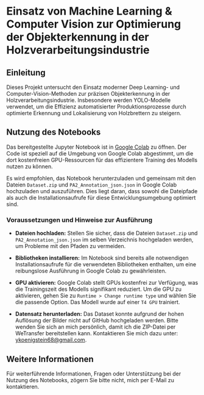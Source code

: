 # Einsatz von Machine Learning & Computer Vision zur Optimierung der Objekterkennung in der Holzverarbeitungsindustrie

## Einleitung

Dieses Projekt untersucht den Einsatz moderner Deep Learning- und Computer-Vision-Methoden zur präzisen Objekterkennung in der Holzverarbeitungsindustrie. Insbesondere werden YOLO-Modelle verwendet, um die Effizienz automatisierter Produktionsprozesse durch optimierte Erkennung und Lokalisierung von Holzbrettern zu steigern.

## Nutzung des Notebooks

Das bereitgestellte Jupyter Notebook ist in [Google Colab](https://colab.research.google.com/) zu öffnen. Der Code ist speziell auf die Umgebung von Google Colab abgestimmt, um die dort kostenfreien GPU-Ressourcen für das effizientere Training des Modells nutzen zu können. 

Es wird empfohlen, das Notebook herunterzuladen und gemeinsam mit den Dateien `Dataset.zip` und `PA2_Annotation_json.json` in Google Colab hochzuladen und auszuführen. Dies liegt daran, dass sowohl die Dateipfade als auch die Installationsaufrufe für diese Entwicklungsumgebung optimiert sind.

### Voraussetzungen und Hinweise zur Ausführung

- **Dateien hochladen:** Stellen Sie sicher, dass die Dateien `Dataset.zip` und `PA2_Annotation_json.json` im selben Verzeichnis hochgeladen werden, um Probleme mit den Pfaden zu vermeiden.
  
- **Bibliotheken installieren:** Im Notebook sind bereits alle notwendigen Installationsaufrufe für die verwendeten Bibliotheken enthalten, um eine reibungslose Ausführung in Google Colab zu gewährleisten.
  
- **GPU aktivieren:** Google Colab stellt GPUs kostenfrei zur Verfügung, was die Trainingszeit des Modells signifikant reduziert. Um die GPU zu aktivieren, gehen Sie zu `Runtime > Change runtime type` und wählen Sie die passende Option. Das Modell wurde auf einer `T4 GPU` trainiert.
  
- **Datensatz herunterladen:** Das Dataset konnte aufgrund der hohen Auflösung der Bilder nicht auf GitHub hochgeladen werden. Bitte wenden Sie sich an mich persönlich, damit ich die ZIP-Datei per WeTransfer bereitstellen kann. Kontaktieren Sie mich dazu unter: [ykoenigstein68@gmail.com](mailto:ykoenigstein68@gmail.com).

## Weitere Informationen

Für weiterführende Informationen, Fragen oder Unterstützung bei der Nutzung des Notebooks, zögern Sie bitte nicht, mich per E-Mail zu kontaktieren.


